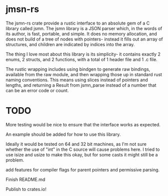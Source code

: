 # jmsn-rs
The jsmn-rs crate provide a rustic interface to an absolute gem of a C library called
jsmn. The jsmn library is a JSON parser which, in the words of its author, is
fast, portable, and simple. It does no memory allocation, and does not build of a tree
of nodes with pointers- instead it fills out an array of structures, and children
are indicated by indices into the array.


The thing I love most about this library is its simplicity- it contains exactly
2 enums, 2 structs, and 2 functions, with a total of 1 header file and 1 .c file.


The rustic wrapping includes using bindgen to generate raw bindings, available from
the raw module, and then wrapping those up in standard rust naming conventions.
This means using slices instead of pointers and lengths, and returning a Result
from jsmn\_parse instead of a number that can be an error code or count.

# TODO
More testing would be nice to ensure that the interface works as expected.

An example should be added for how to use this library.

Ideally it would be tested on 64 and 32 bit machines, as I'm not sure
whether the use of "int" in the C source will cause problems here.
I tried to use isize and usize to make this okay, but for some casts it
might still be a problem.

add features for compiler flags for parent pointers and permissive parsing.

Finish README.md

Publish to crates.io!


